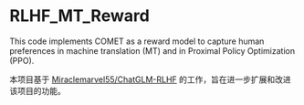 # RLHF_MT_Reward

This code implements COMET as a reward model to capture human preferences in machine translation (MT) and in Proximal Policy Optimization (PPO).




本项目基于 [Miraclemarvel55/ChatGLM-RLHF](https://github.com/Miraclemarvel55/ChatGLM-RLHF) 的工作，旨在进一步扩展和改进该项目的功能。
